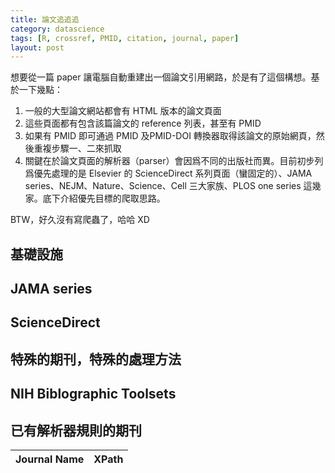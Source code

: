 ```yaml
---
title: 論文追追追
category: datascience
tags: [R, crossref, PMID, citation, journal, paper]
layout: post
---
```

想要從一篇 paper 讓電腦自動重建出一個論文引用網路，於是有了這個構想。基於一下幾點：

1. 一般的大型論文網站都會有 HTML 版本的論文頁面
2. 這些頁面都有包含該篇論文的 reference 列表，甚至有 PMID
3. 如果有 PMID 即可通過 PMID 及PMID-DOI 轉換器取得該論文的原始網頁，然後重複步驟一、二來抓取
4. 關鍵在於論文頁面的解析器（parser）會因爲不同的出版社而異。目前初步列爲優先處理的是 Elsevier 的 ScienceDirect 系列頁面（蠻固定的）、JAMA series、NEJM、Nature、Science、Cell 三大家族、PLOS one series 這幾家。底下介紹優先目標的爬取思路。

BTW，好久沒有寫爬蟲了，哈哈 XD

## 基礎設施


## JAMA series


## ScienceDirect


## 特殊的期刊，特殊的處理方法


## NIH Biblographic Toolsets


## 已有解析器規則的期刊

|Journal Name|XPath|
|:---|:----
